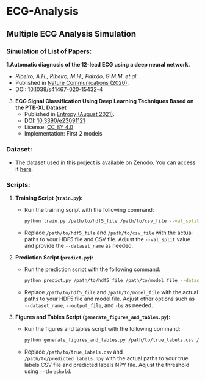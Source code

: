 # ECG-Analysis

## Multiple ECG Analysis Simulation

### Simulation of List of Papers:

1.**Automatic diagnosis of the 12-lead ECG using a deep neural network.**
   - *Ribeiro, A.H., Ribeiro, M.H., Paixão, G.M.M. et al.*
   - Published in [Nature Communications (2020)](https://www.nature.com/articles/s41467-020-15432-4).
   - DOI: [10.1038/s41467-020-15432-4](https://doi.org/10.1038/s41467-020-15432-4)

3. **ECG Signal Classification Using Deep Learning Techniques Based on the PTB-XL Dataset**
   - Published in [Entropy (August 2021)](https://www.mdpi.com/1099-4300/23/9/1121).
   - DOI: [10.3390/e23091121](https://doi.org/10.3390/e23091121)
   - License: [CC BY 4.0](https://creativecommons.org/licenses/by/4.0/)
   - Implementation: First 2 models

### Dataset:

- The dataset used in this project is available on Zenodo. You can access it [here](https://zenodo.org/records/4916206).

### Scripts:

1. **Training Script (`train.py`):**
   - Run the training script with the following command:
     ```bash
     python train.py /path/to/hdf5_file /path/to/csv_file --val_split 0.2 --dataset_name tracings
     ```
   - Replace `/path/to/hdf5_file` and `/path/to/csv_file` with the actual paths to your HDF5 file and CSV file. Adjust the `--val_split` value and provide the `--dataset_name` as needed.

2. **Prediction Script (`predict.py`):**
   - Run the prediction script with the following command:
     ```bash
     python predict.py /path/to/hdf5_file /path/to/model_file --dataset_name tracings --output_file ./dnn_output.npy -bs 32
     ```
   - Replace `/path/to/hdf5_file` and `/path/to/model_file` with the actual paths to your HDF5 file and model file. Adjust other options such as `--dataset_name`, `--output_file`, and `-bs` as needed.

3. **Figures and Tables Script (`generate_figures_and_tables.py`):**
   - Run the figures and tables script with the following command:
     ```bash
     python generate_figures_and_tables.py /path/to/true_labels.csv /path/to/predicted_labels.npy --threshold 0.6
     ```
   - Replace `/path/to/true_labels.csv` and `/path/to/predicted_labels.npy` with the actual paths to your true labels CSV file and predicted labels NPY file. Adjust the threshold using `--threshold`.
